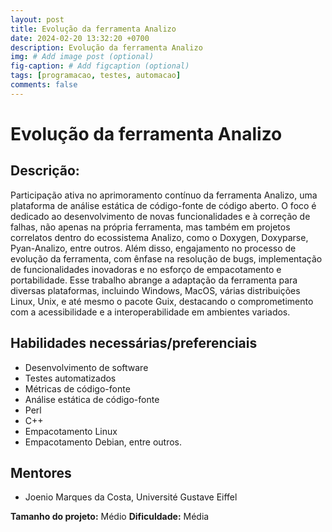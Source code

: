 ```yaml
---
layout: post
title: Evolução da ferramenta Analizo
date: 2024-02-20 13:32:20 +0700
description: Evolução da ferramenta Analizo
img: # Add image post (optional)
fig-caption: # Add figcaption (optional)
tags: [programacao, testes, automacao]
comments: false
---
```


# Evolução da ferramenta Analizo

## Descrição:
Participação ativa no aprimoramento contínuo da ferramenta Analizo, uma plataforma de análise estática de código-fonte de código aberto. O foco é dedicado ao desenvolvimento de novas funcionalidades e à correção de falhas, não apenas na própria ferramenta, mas também em projetos correlatos dentro do ecossistema Analizo, como o Doxygen, Doxyparse, Pyan-Analizo, entre outros. Além disso, engajamento no processo de evolução da ferramenta, com ênfase na resolução de bugs, implementação de funcionalidades inovadoras e no esforço de empacotamento e portabilidade. Esse trabalho abrange a adaptação da ferramenta para diversas plataformas, incluindo Windows, MacOS, várias distribuições Linux, Unix, e até mesmo o pacote Guix, destacando o comprometimento com a acessibilidade e a interoperabilidade em ambientes variados.

## Habilidades necessárias/preferenciais  
- Desenvolvimento de software
- Testes automatizados
- Métricas de código-fonte
- Análise estática de código-fonte
- Perl
- C++
- Empacotamento Linux
- Empacotamento Debian, entre outros.

## Mentores
- Joenio Marques da Costa, Université Gustave Eiffel

**Tamanho do projeto:** Médio
**Dificuldade:** Média
